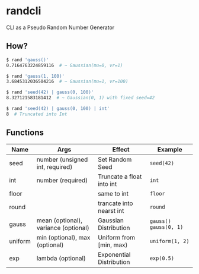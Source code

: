 # randcli

CLI as a Pseudo Random Number Generator

## How?

```bash
$ rand 'gauss()'
0.7164763224859116  # ~ Gaussian(mu=0, vr=1)

$ rand 'gauss(1, 100)'
3.6845312036504216  # ~ Gaussian(mu=1, vr=100)

$ rand 'seed(42) | gauss(0, 100)'
8.327121583181412  # ~ Gaussian(0, 1) with fixed seed=42

$ rand 'seed(42) | gauss(0, 100) | int'
8  # Truncated into Int
```

## Functions

| Name    | Args                                 | Effect                    | Example                 |
|---------|--------------------------------------|---------------------------|-------------------------|
| seed    | number (unsigned int, required)      | Set Random Seed           | `seed(42)`              |
| int     | number (required)                    | Truncate a float into int | `int`                   |
| floor   |                                      | same to int               | `floor`                 |
| round   |                                      | trancate into nearst int  | `round`                 |
| gauss   | mean (optional), variance (optional) | Gaussian Distribution     | `gauss()` `gauss(0, 1)` |
| uniform | min (optional), max (optional)       | Uniform from [min, max)   | `uniform(1, 2)`         |
| exp     | lambda (optional)                    | Exponential Distribution  | `exp(0.5)`              |

